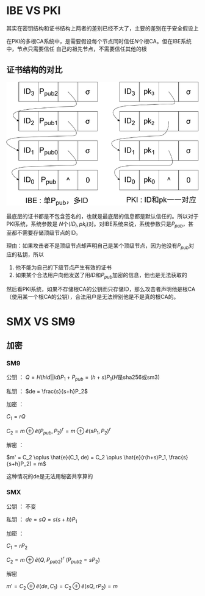 # IBE VS PKI

其实在密钥结构和证书结构上两者的差别已经不大了，主要的差别在于安全假设上 

在PKI的多根CA系统中，是需要假设每个节点同时信任$N$个根CA。但在IBE系统中，节点只需要信任
自己的祖先节点，不需要信任其他的根

## 证书结构的对比

![image](figures/certificate.png)

最底层的证书都是不包含签名的，也就是最底层的信息都是默认信任的。所以对于PKI系统，系统参数是
$N$个$(ID_i, pk_i)$对。对IBE系统来说，系统参数只是$P_{pub}$，甚至都不需要存储顶级节点的ID。

理由：如果攻击者不是顶级节点却声明自己是某个顶级节点，因为他没有$P_{pub}$对应的私钥，所以

1. 他不能为自己的下级节点产生有效的证书
2. 如果某个合法用户向他发送了用$ID$和$P_{pub}$加密的信息，他也是无法获取的 

然后看PKI系统，如果不存储根CA的公钥而只存储ID，那么攻击者声明他是根CA（使用某一个根CA的公钥），合法用户是无法辨别他是不是真的根CA的。

# SMX VS SM9 

## 加密 

### SM9

公钥 ： $Q = H(hid||id)P_1 + P_{pub} = (h+s)P_1$($H$是sha256或sm3)

私钥 ： $de = \frac{s}{s+h}P_2$

加密 ： 

$C_1 = rQ$

$C_2 = m \oplus \hat{e}(P_{pub}, P_2)^r = m \oplus \hat{e}(sP_1, P_2)^r$

解密 ：

$m' = C_2 \oplus \hat{e}(C_1, de) = C_2 \oplus \hat{e}(r(h+s)P_1, \frac{s}{s+h}P_2) = m$

这种情况的de是无法用秘密共享算的

### SMX

公钥 ： 不变 

私钥 ： $de = sQ = s(s+h)P_1$ 

加密 ： 

$C_1 = rP_2$

$C_2 = m \oplus \hat{e}(Q, P_{pub2})^r$ ($P_{pub2} = sP_2$)

解密 

$m' = C_2 \oplus \hat{e}(de, C_1) = C_2 \oplus \hat{e}(sQ, rP_2) = m$


